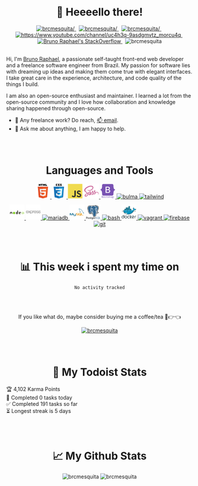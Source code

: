 <h1 align="center">👋 Heeeello there!</h1>
<div align="center">
<a href="https://www.instagram.com/brcmesquita/" target="blank">
  <img src="https://raw.githubusercontent.com/rahuldkjain/github-profile-readme-generator/master/src/images/icons/Social/instagram.svg" alt="brcmesquita/" width="22" />
</a>&nbsp
<a href="https://www.twitter.com/brcmesquita/" target="blank">
  <img src="https://raw.githubusercontent.com/rahuldkjain/github-profile-readme-generator/master/src/images/icons/Social/twitter.svg" alt="brcmesquita/" width="22" />
</a>&nbsp
<a href="https://linkedin.com/in/brcmesquita/" target="blank">
  <img src="https://raw.githubusercontent.com/rahuldkjain/github-profile-readme-generator/master/src/images/icons/Social/linked-in-alt.svg" alt="brcmesquita/" width="22" />
</a>&nbsp
<a href="https://www.youtube.com/channel/uc4h3q-9asdgmvtz_morcu4q" target="blank">
  <img src="https://raw.githubusercontent.com/rahuldkjain/github-profile-readme-generator/master/src/images/icons/Social/youtube.svg" alt="https://www.youtube.com/channel/uc4h3q-9asdgmvtz_morcu4q" width="22" />
</a>&nbsp
<a href="https://stackoverflow.com/users/9330772" target="blank">
  <img src="https://raw.githubusercontent.com/rahuldkjain/github-profile-readme-generator/master/src/images/icons/Social/stack-overflow.svg" alt="Bruno Raphael's StackOverflow" width="22" />
</a>&nbsp
 <img src="https://komarev.com/ghpvc/?username=brcmesquita&label=Profile%20views&color=0e75b6&style=flat" alt="brcmesquita" />
</div>
<br />

Hi, I'm <a href="https://brunoraphael.com.br/">Bruno Raphael</a>, a passionate self-taught front-end web developer and a freelance software engineer from Brazil. My passion for software lies with dreaming up ideas and making them come true with elegant interfaces. I take great care in the experience, architecture, and code quality of the things I build.
  
I am also an open-source enthusiast and maintainer. I learned a lot from the open-source community and I love how collaboration and knowledge sharing happened through open-source.
  
- 💼 Any freelance work? Do reach, [📫 email](mailto:brcmesquita@gmail.com).
- 💬 Ask me about anything, I am happy to help.

<br /><br />
<h1 align="center">Languages and Tools</h1>

<p align="center">
<a href="https://www.w3.org/html/" target="_blank" rel="noreferrer"> <img src="https://raw.githubusercontent.com/devicons/devicon/master/icons/html5/html5-original-wordmark.svg" alt="html5" width="40" height="40"/> </a>
<a href="https://www.w3schools.com/css/" target="_blank" rel="noreferrer"> <img src="https://raw.githubusercontent.com/devicons/devicon/master/icons/css3/css3-original-wordmark.svg" alt="css3" width="40" height="40"/> </a>
<a href="https://developer.mozilla.org/en-US/docs/Web/JavaScript" target="_blank" rel="noreferrer"> <img src="https://raw.githubusercontent.com/devicons/devicon/master/icons/javascript/javascript-original.svg" alt="javascript" width="40" height="40"/></a>
<a href="https://sass-lang.com" target="_blank" rel="noreferrer"> <img src="https://raw.githubusercontent.com/devicons/devicon/master/icons/sass/sass-original.svg" alt="sass" width="40" height="40"/> </a>
<a href="https://getbootstrap.com" target="_blank" rel="noreferrer"> <img src="https://raw.githubusercontent.com/devicons/devicon/master/icons/bootstrap/bootstrap-plain-wordmark.svg" alt="bootstrap" width="40" height="40"/> </a>
<a href="https://bulma.io/" target="_blank" rel="noreferrer"> <img src="https://raw.githubusercontent.com/gilbarbara/logos/804dc257b59e144eaca5bc6ffd16949752c6f789/logos/bulma.svg" alt="bulma" width="40" height="40"/> </a>
<a href="https://tailwindcss.com/" target="_blank" rel="noreferrer"> <img src="https://www.vectorlogo.zone/logos/tailwindcss/tailwindcss-icon.svg" alt="tailwind" width="40" height="40"/> </a>
</p>

<p align="center">
<a href="https://nodejs.org" target="_blank" rel="noreferrer"> <img src="https://raw.githubusercontent.com/devicons/devicon/master/icons/nodejs/nodejs-original-wordmark.svg" alt="nodejs" width="40" height="40"/> </a>
<a href="https://expressjs.com" target="_blank" rel="noreferrer"> <img src="https://raw.githubusercontent.com/devicons/devicon/master/icons/express/express-original-wordmark.svg" alt="express" width="40" height="40"/> </a>
<a href="https://mariadb.org/" target="_blank" rel="noreferrer"> <img src="https://www.vectorlogo.zone/logos/mariadb/mariadb-icon.svg" alt="mariadb" width="40" height="40"/> </a>
<a href="https://www.mysql.com/" target="_blank" rel="noreferrer"> <img src="https://raw.githubusercontent.com/devicons/devicon/master/icons/mysql/mysql-original-wordmark.svg" alt="mysql" width="40" height="40"/> </a>
<a href="https://www.postgresql.org" target="_blank" rel="noreferrer"> <img src="https://raw.githubusercontent.com/devicons/devicon/master/icons/postgresql/postgresql-original-wordmark.svg" alt="postgresql" width="40" height="40"/> </a>
<a href="https://www.gnu.org/software/bash/" target="_blank" rel="noreferrer"> <img src="https://www.vectorlogo.zone/logos/gnu_bash/gnu_bash-icon.svg" alt="bash" width="40" height="40"/> </a>
<a href="https://www.docker.com/" target="_blank" rel="noreferrer"> <img src="https://raw.githubusercontent.com/devicons/devicon/master/icons/docker/docker-original-wordmark.svg" alt="docker" width="40" height="40"/> </a>
<a href="https://www.vagrantup.com/" target="_blank" rel="noreferrer"> <img src="https://www.vectorlogo.zone/logos/vagrantup/vagrantup-icon.svg" alt="vagrant" width="40" height="40"/> </a>
<a href="https://firebase.google.com/" target="_blank" rel="noreferrer"> <img src="https://www.vectorlogo.zone/logos/firebase/firebase-icon.svg" alt="firebase" width="40" height="40"/> </a>
  <a href="https://git-scm.com/" target="_blank" rel="noreferrer"> <img src="https://www.vectorlogo.zone/logos/git-scm/git-scm-icon.svg" alt="git" width="40" height="40"/> </a>
</p>
<br /><br />

<h1 align="center">📊 This week i spent my time on</h1>

<div align="center">
<!--START_SECTION:waka-->

```text
No activity tracked
```

<!--END_SECTION:waka-->
</div>

<br /><br />

<p align="center">
  If you like what do, maybe consider buying me a coffee/tea 🥺👉👈
</p>
<p align="center">
  <a href="https://www.buymeacoffee.com/brcmesquita"> <img src="https://cdn.buymeacoffee.com/buttons/v2/default-yellow.png" height="50" width="210" alt="brcmesquita" /></a>
</p>

<br /><br />

<h1 align="center">🚧 My Todoist Stats</h1>

<!-- TODO-IST:START -->
🏆  4,102 Karma Points           
🌸  Completed 0 tasks today           
✅  Completed 191 tasks so far           
⏳  Longest streak is 5 days
<!-- TODO-IST:END -->
<br /><br />

<h1 align="center">📈 My Github Stats</h1>
<p align="center">
  <img src="https://github-readme-stats.vercel.app/api?username=brcmesquita&show_icons=true&theme=gotham" alt="brcmesquita" />
  <img src="https://github-readme-streak-stats.herokuapp.com/?user=brcmesquita&theme=gotham" alt="brcmesquita" />
</p>
